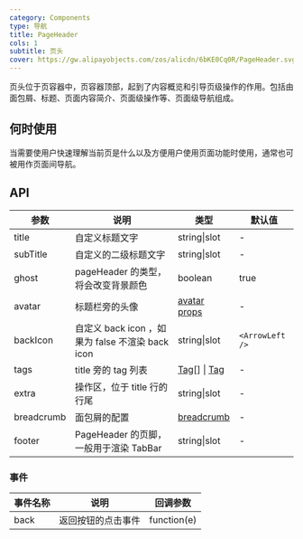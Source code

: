 ```yaml
---
category: Components
type: 导航
title: PageHeader
cols: 1
subtitle: 页头
cover: https://gw.alipayobjects.com/zos/alicdn/6bKE0Cq0R/PageHeader.svg
---
```


页头位于页容器中，页容器顶部，起到了内容概览和引导页级操作的作用。包括由面包屑、标题、页面内容简介、页面级操作等、页面级导航组成。

## 何时使用

当需要使用户快速理解当前页是什么以及方便用户使用页面功能时使用，通常也可被用作页面间导航。

## API

| 参数 | 说明 | 类型 | 默认值 |
| --- | --- | --- | --- |
| title | 自定义标题文字 | string\|slot | - |
| subTitle | 自定义的二级标题文字 | string\|slot | - |
| ghost | pageHeader 的类型，将会改变背景颜色 | boolean | true |
| avatar | 标题栏旁的头像 | [avatar props](/components/avatar-cn/) | - |
| backIcon | 自定义 back icon ，如果为 false 不渲染 back icon | string\|slot | `<ArrowLeft />` |
| tags | title 旁的 tag 列表 | [Tag](/components/tag-cn/)[] \| [Tag](/components/tag-cn/) | - |
| extra | 操作区，位于 title 行的行尾 | string\|slot | - |
| breadcrumb | 面包屑的配置 | [breadcrumb](/components/breadcrumb-cn/) | - |
| footer | PageHeader 的页脚，一般用于渲染 TabBar | string\|slot | - |

### 事件

| 事件名称 | 说明               | 回调参数    |
| -------- | ------------------ | ----------- |
| back     | 返回按钮的点击事件 | function(e) |
